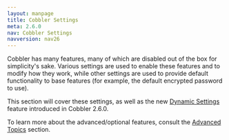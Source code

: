 ```yaml
---
layout: manpage
title: Cobbler Settings
meta: 2.6.0
nav: Cobbler Settings
navversion: nav26
---
```


Cobbler has many features, many of which are disabled out of the box for simplicity's sake. Various settings are used to
enable these features and to modify how they work, while other settings are used to provide default functionality to
base features (for example, the default encrypted password to use).

This section will cover these settings, as well as the new
<a href="/manuals/2.6.0/3/3/1_-_Dynamic_Settings.html">Dynamic Settings</a> feature introduced in Cobbler 2.6.0.

To learn more about the advanced/optional features, consult the
<a href="/manuals/2.6.0/4_-_Advanced_Topics.html">Advanced Topics</a> section.
